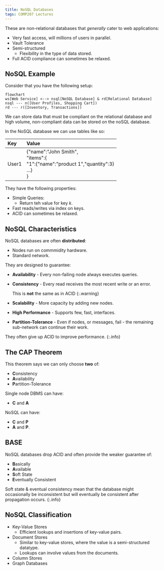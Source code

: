 ```yaml
---
title: NoSQL Databases 
tags: COMP207 Lectures
---
```

These are non-relational databases that *generally* cater to web applications:

* Very fast access, will millions of users in parallel.
* Vault Tolerance
* Semi-structured
	* Flexibility in the type of data stored.
* Full ACID compliance can sometimes be relaxed.

## NoSQL Example
Consider that you have the following setup:

```mermaid
flowchart
ws[Web Service] <--> nsql[NoSQL Database] & rd[Relational Database]
nsql --- n([User Profiles, Shopping Cart])
rd --- r([Inventory, Transactions])
```

We can store data that must be compliant on the relational database and high volume, non-compliant data can be stored on the noSQL database.

In the NoSQL database we can use tables like so:

| Key | Value |
| :-- | :-- |
| User1 | {"name":"John Smith",<br>"items":{<br>"1":{"name":"product 1","quantity":3}<br>...}<br>} |

They have the following properties:

* Simple Queries:
	* Return teh value for key $k$.
* Fast reads/writes via index on keys.
* ACID can sometimes be relaxed.

## NoSQL Characteristics
NoSQL databases are often **distributed**:

* Nodes run on commmidity hardware.
* Standard network.

They are designed to guarantee:

* **Availability** - Every non-failing node always executes queries.
* **Consistency** - Every read receives the most recent write or an error.
	
	This is **not** the same as in ACID
	{:.warning}
* **Scalability** - More capacity by adding new nodes.
* **High Performance** - Supports few, fast, interfaces.
* **Partition-Tolerance** - Even if nodes, or messages, fail - the remaining sub-network can continue their work.


They often give up ACID to improve performance.
{:.info}

## The CAP Theorem
This theorem says we can only choose **two** of:

* **C**onsistency
* **A**vailability
* **P**artition-Tolerance

Single node DBMS can have:

* **C** and **A**

NoSQL can have:

* **C** and **P** 
* **A** and **P**.

## BASE
NoSQL databases drop ACID and often provide the weaker guarantee of:

* **B**asically
* **A**vailable
* **S**oft State
* **E**ventually Consistent

Soft state & eventual consistency mean that the database might occasionally be inconsistent but will eventually be consistent after propagation occurs.
{:.info}

## NoSQL Classification

* Key-Value Stores
	* Efficient lookups and insertions of key-value pairs.
* Document Stores
	* Similar to key-value stores, where the value is a semi-structured datatype.
	* Lookups can involve values from the documents.
* Column Stores
* Graph Databases